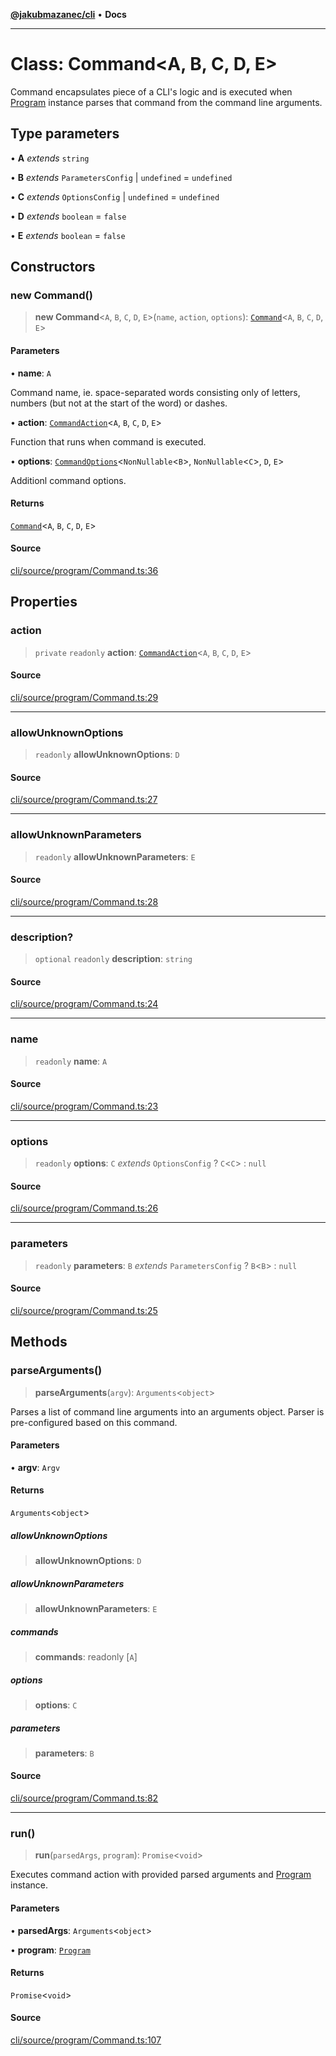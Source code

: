 [**@jakubmazanec/cli**](../README.md) • **Docs**

---

# Class: Command\<A, B, C, D, E\>

Command encapsulates piece of a CLI's logic and is executed when [Program](Program.md) instance
parses that command from the command line arguments.

## Type parameters

• **A** _extends_ `string`

• **B** _extends_ `ParametersConfig` \| `undefined` = `undefined`

• **C** _extends_ `OptionsConfig` \| `undefined` = `undefined`

• **D** _extends_ `boolean` = `false`

• **E** _extends_ `boolean` = `false`

## Constructors

### new Command()

> **new Command**\<`A`, `B`, `C`, `D`, `E`\>(`name`, `action`, `options`):
> [`Command`](Command.md)\<`A`, `B`, `C`, `D`, `E`\>

#### Parameters

• **name**: `A`

Command name, ie. space-separated words consisting only of letters, numbers (but not at the start of
the word) or dashes.

• **action**: [`CommandAction`](../type-aliases/CommandAction.md)\<`A`, `B`, `C`, `D`, `E`\>

Function that runs when command is executed.

• **options**: [`CommandOptions`](../type-aliases/CommandOptions.md)\<`NonNullable`\<`B`\>,
`NonNullable`\<`C`\>, `D`, `E`\>

Additionl command options.

#### Returns

[`Command`](Command.md)\<`A`, `B`, `C`, `D`, `E`\>

#### Source

[cli/source/program/Command.ts:36](https://github.com/jakubmazanec/tools/blob/bb20df5276ddb119762948adc2cda520aef09f0f/packages/cli/source/program/Command.ts#L36)

## Properties

### action

> `private` `readonly` **action**: [`CommandAction`](../type-aliases/CommandAction.md)\<`A`, `B`,
> `C`, `D`, `E`\>

#### Source

[cli/source/program/Command.ts:29](https://github.com/jakubmazanec/tools/blob/bb20df5276ddb119762948adc2cda520aef09f0f/packages/cli/source/program/Command.ts#L29)

---

### allowUnknownOptions

> `readonly` **allowUnknownOptions**: `D`

#### Source

[cli/source/program/Command.ts:27](https://github.com/jakubmazanec/tools/blob/bb20df5276ddb119762948adc2cda520aef09f0f/packages/cli/source/program/Command.ts#L27)

---

### allowUnknownParameters

> `readonly` **allowUnknownParameters**: `E`

#### Source

[cli/source/program/Command.ts:28](https://github.com/jakubmazanec/tools/blob/bb20df5276ddb119762948adc2cda520aef09f0f/packages/cli/source/program/Command.ts#L28)

---

### description?

> `optional` `readonly` **description**: `string`

#### Source

[cli/source/program/Command.ts:24](https://github.com/jakubmazanec/tools/blob/bb20df5276ddb119762948adc2cda520aef09f0f/packages/cli/source/program/Command.ts#L24)

---

### name

> `readonly` **name**: `A`

#### Source

[cli/source/program/Command.ts:23](https://github.com/jakubmazanec/tools/blob/bb20df5276ddb119762948adc2cda520aef09f0f/packages/cli/source/program/Command.ts#L23)

---

### options

> `readonly` **options**: `C` _extends_ `OptionsConfig` ? `C`\<`C`\> : `null`

#### Source

[cli/source/program/Command.ts:26](https://github.com/jakubmazanec/tools/blob/bb20df5276ddb119762948adc2cda520aef09f0f/packages/cli/source/program/Command.ts#L26)

---

### parameters

> `readonly` **parameters**: `B` _extends_ `ParametersConfig` ? `B`\<`B`\> : `null`

#### Source

[cli/source/program/Command.ts:25](https://github.com/jakubmazanec/tools/blob/bb20df5276ddb119762948adc2cda520aef09f0f/packages/cli/source/program/Command.ts#L25)

## Methods

### parseArguments()

> **parseArguments**(`argv`): `Arguments`\<`object`\>

Parses a list of command line arguments into an arguments object. Parser is pre-configured based on
this command.

#### Parameters

• **argv**: `Argv`

#### Returns

`Arguments`\<`object`\>

##### allowUnknownOptions

> **allowUnknownOptions**: `D`

##### allowUnknownParameters

> **allowUnknownParameters**: `E`

##### commands

> **commands**: readonly [`A`]

##### options

> **options**: `C`

##### parameters

> **parameters**: `B`

#### Source

[cli/source/program/Command.ts:82](https://github.com/jakubmazanec/tools/blob/bb20df5276ddb119762948adc2cda520aef09f0f/packages/cli/source/program/Command.ts#L82)

---

### run()

> **run**(`parsedArgs`, `program`): `Promise`\<`void`\>

Executes command action with provided parsed arguments and [Program](Program.md) instance.

#### Parameters

• **parsedArgs**: `Arguments`\<`object`\>

• **program**: [`Program`](Program.md)

#### Returns

`Promise`\<`void`\>

#### Source

[cli/source/program/Command.ts:107](https://github.com/jakubmazanec/tools/blob/bb20df5276ddb119762948adc2cda520aef09f0f/packages/cli/source/program/Command.ts#L107)
